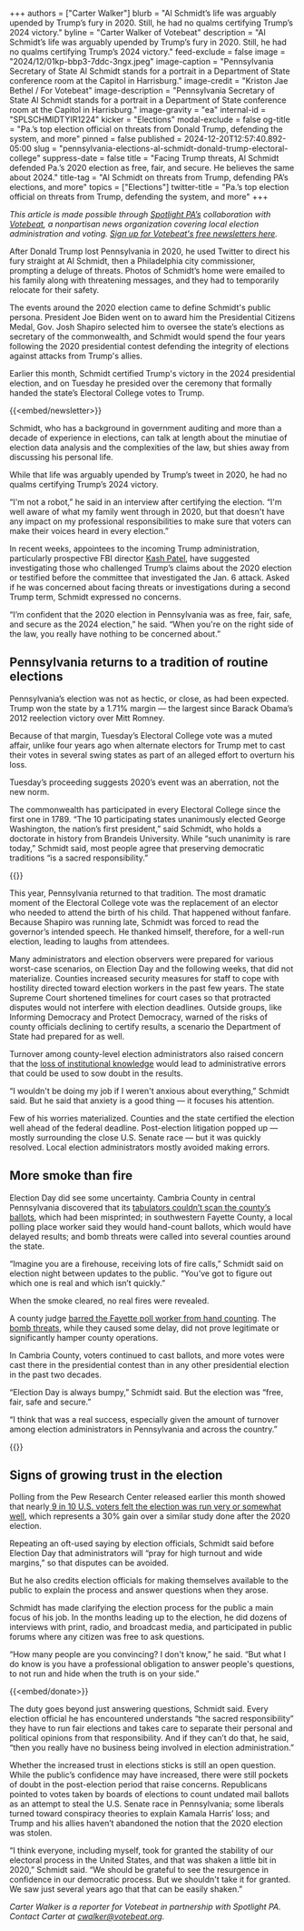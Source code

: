 +++
authors = ["Carter Walker"]
blurb = "Al Schmidt’s life was arguably upended by Trump’s fury in 2020. Still, he had no qualms certifying Trump’s 2024 victory."
byline = "Carter Walker of Votebeat"
description = "Al Schmidt’s life was arguably upended by Trump’s fury in 2020. Still, he had no qualms certifying Trump’s 2024 victory."
feed-exclude = false
image = "2024/12/01kp-bbp3-7ddc-3ngx.jpeg"
image-caption = "Pennsylvania Secretary of State Al Schmidt stands for a portrait in a Department of State conference room at the Capitol in Harrisburg."
image-credit = "Kriston Jae Bethel / For Votebeat"
image-description = "Pennsylvania Secretary of State Al Schmidt stands for a portrait in a Department of State conference room at the Capitol in Harrisburg."
image-gravity = "ea"
internal-id = "SPLSCHMIDTYIR1224"
kicker = "Elections"
modal-exclude = false
og-title = "Pa.’s top election official on threats from Donald Trump, defending the system, and more"
pinned = false
published = 2024-12-20T12:57:40.892-05:00
slug = "pennsylvania-elections-al-schmidt-donald-trump-electoral-college"
suppress-date = false
title = "Facing Trump threats, Al Schmidt defended Pa.’s 2020 election as free, fair, and secure. He believes the same about 2024."
title-tag = "Al Schmidt on threats from Trump, defending PA’s elections, and more"
topics = ["Elections"]
twitter-title = "Pa.’s top election official on threats from Trump, defending the system, and more"
+++

<em>This article is made possible through </em><a href="https://www.spotlightpa.org/"><em>Spotlight PA’s</em></a><em> collaboration with </em><a href="https://www.votebeat.org/"><em>Votebeat</em></a><em>, a nonpartisan news organization covering local election administration and voting. </em><a href="https://www.votebeat.org/newsletters/"><em>Sign up for Votebeat&#39;s free newsletters here</em></a><em>.</em>

After Donald Trump lost Pennsylvania in 2020, he used Twitter to direct his fury straight at Al Schmidt, then a Philadelphia city commissioner, prompting a deluge of threats. Photos of Schmidt’s home were emailed to his family along with threatening messages, and they had to temporarily relocate for their safety.

The events around the 2020 election came to define Schmidt&#39;s public persona. President Joe Biden went on to award him the Presidential Citizens Medal, Gov. Josh Shapiro selected him to oversee the state’s elections as secretary of the commonwealth, and Schmidt would spend the four years following the 2020 presidential contest defending the integrity of elections against attacks from Trump&#39;s allies.

Earlier this month, Schmidt certified Trump&#39;s victory in the 2024 presidential election, and on Tuesday he presided over the ceremony that formally handed the state’s Electoral College votes to Trump.

{{<embed/newsletter>}}

Schmidt, who has a background in government auditing and more than a decade of experience in elections, can talk at length about the minutiae of election data analysis and the complexities of the law, but shies away from discussing his personal life.

While that life was arguably upended by Trump’s tweet in 2020, he had no qualms certifying Trump’s 2024 victory.

“I&#39;m not a robot,” he said in an interview after certifying the election. “I&#39;m well aware of what my family went through in 2020, but that doesn&#39;t have any impact on my professional responsibilities to make sure that voters can make their voices heard in every election.”

In recent weeks, appointees to the incoming Trump administration, particularly prospective FBI director <a href="https://www.washingtonpost.com/politics/2024/12/19/kash-patel-criminal-investigations/">Kash Patel</a>, have suggested investigating those who challenged Trump’s claims about the 2020 election or testified before the committee that investigated the Jan. 6 attack. Asked if he was concerned about facing threats or investigations during a second Trump term, Schmidt expressed no concerns.

“I’m confident that the 2020 election in Pennsylvania was as free, fair, safe, and secure as the 2024 election,” he said. “When you&#39;re on the right side of the law, you really have nothing to be concerned about.”

## Pennsylvania returns to a tradition of routine elections

Pennsylvania’s election was not as hectic, or close, as had been expected. Trump won the state by a 1.71% margin — the largest since Barack Obama’s 2012 reelection victory over Mitt Romney.

Because of that margin, Tuesday’s Electoral College vote was a muted affair, unlike four years ago when alternate electors for Trump met to cast their votes in several swing states as part of an alleged effort to overturn his loss.

Tuesday’s proceeding suggests 2020’s event was an aberration, not the new norm.

The commonwealth has participated in every Electoral College since the first one in 1789. “The 10 participating states unanimously elected George Washington, the nation’s first president,” said Schmidt, who holds a doctorate in history from Brandeis University. While “such unanimity is rare today,” Schmidt said, most people agree that preserving democratic traditions “is a sacred responsibility.”

{{<picture src="2024/12/01kp-bbts-y9t3-w5g3.jpeg" description="Electors for Donald Trump certify the results of the 2024 presidential election during Pennsylvania&#39;s 60th Electoral College in Harrisburg." caption="Electors for Donald Trump certify the results of the 2024 presidential election during Pennsylvania&#39;s 60th Electoral College in Harrisburg." credit="Kriston Jae Bethel / For Votebeat">}}

This year, Pennsylvania returned to that tradition. The most dramatic moment of the Electoral College vote was the replacement of an elector who needed to attend the birth of his child. That happened without fanfare. Because Shapiro was running late, Schmidt was forced to read the governor’s intended speech. He thanked himself, therefore, for a well-run election, leading to laughs from attendees.

Many administrators and election observers were prepared for various worst-case scenarios, on Election Day and the following weeks, that did not materialize. Counties increased security measures for staff to cope with hostility directed toward election workers in the past few years. The state Supreme Court shortened timelines for court cases so that protracted disputes would not interfere with election deadlines. Outside groups, like Informing Democracy and Protect Democracy, warned of the risks of county officials declining to certify results, a scenario the Department of State had prepared for as well.

Turnover among county-level election administrators also raised concern that the <a href="https://www.votebeat.org/pennsylvania/2024/02/21/election-official-turnover-experience-loss-ballot-errors/">loss of institutional knowledge</a> would lead to administrative errors that could be used to sow doubt in the results.

“I wouldn&#39;t be doing my job if I weren&#39;t anxious about everything,” Schmidt said. But he said that anxiety is a good thing — it focuses his attention.

Few of his worries materialized. Counties and the state certified the election well ahead of the federal deadline. Post-election litigation popped up — mostly surrounding the close U.S. Senate race — but it was quickly resolved. Local election administrators mostly avoided making errors.

## More smoke than fire

Election Day did see some uncertainty. Cambria County in central Pennsylvania discovered that its <a href="https://wjactv.com/news/local/confirmed-ballot-printing-issue-causes-voting-problems-in-cambria-county">tabulators couldn’t scan the county’s ballots</a>, which had been misprinted; in southwestern Fayette County, a local polling place worker said they would hand-count ballots, which would have delayed results; and bomb threats were called into several counties around the state.

“Imagine you are a firehouse, receiving lots of fire calls,” Schmidt said on election night between updates to the public. “You’ve got to figure out which one is real and which isn’t quickly.”

When the smoke cleared, no real fires were revealed.

A county judge <a href="https://penncapital-star.com/election-2024/washington-twp-judge-of-elections-ordered-to-stop-unauthorized-hand-count-of-ballots/">barred the Fayette poll worker from hand counting</a>. The <a href="https://www.goerie.com/story/news/politics/elections/state/2024/11/07/pa-bomb-threats-election-day/76109630007/">bomb threats</a>, while they caused some delay, did not prove legitimate or significantly hamper county operations.

In Cambria County, voters continued to cast ballots, and more votes were cast there in the presidential contest than in any other presidential election in the past two decades.

“Election Day is always bumpy,” Schmidt said. But the election was “free, fair, safe and secure.”

“I think that was a real success, especially given the amount of turnover among election administrators in Pennsylvania and across the country.”

{{<picture src="cas/m7t7-kzvp-vx7t-x6q2.jpeg" description="Secretary of State Al Schmidt delivers remarks at the start of Pennsylvania&#39;s 60th Electoral College meeting in Harrisburg." caption="Secretary of State Al Schmidt delivers remarks at the start of Pennsylvania&#39;s 60th Electoral College meeting in Harrisburg." credit="Kriston Jae Bethel / For Votebeat">}}

## Signs of growing trust in the election

Polling from the Pew Research Center released earlier this month showed that nearly<a href="https://www.npr.org/2024/12/06/nx-s1-5217819/republican-election-confidence-trump-pew-poll"> 9 in 10 U.S. voters felt the election was run very or somewhat well</a>, which represents a 30% gain over a similar study done after the 2020 election.

Repeating an oft-used saying by election officials, Schmidt said before Election Day that administrators will “pray for high turnout and wide margins,” so that disputes can be avoided.

But he also credits election officials for making themselves available to the public to explain the process and answer questions when they arose.

Schmidt has made clarifying the election process for the public a main focus of his job. In the months leading up to the election, he did dozens of interviews with print, radio, and broadcast media, and participated in public forums where any citizen was free to ask questions.

“How many people are you convincing? I don&#39;t know,” he said. “But what I do know is you have a professional obligation to answer people&#39;s questions, to not run and hide when the truth is on your side.”

{{<embed/donate>}}

The duty goes beyond just answering questions, Schmidt said. Every election official he has encountered understands “the sacred responsibility” they have to run fair elections and takes care to separate their personal and political opinions from that responsibility. And if they can’t do that, he said, “then you really have no business being involved in election administration.”

Whether the increased trust in elections sticks is still an open question. While the public’s confidence may have increased, there were still pockets of doubt in the post-election period that raise concerns. Republicans pointed to votes taken by boards of elections to count undated mail ballots as an attempt to steal the U.S. Senate race in Pennsylvania; some liberals turned toward conspiracy theories to explain Kamala Harris’ loss; and Trump and his allies haven’t abandoned the notion that the 2020 election was stolen.

“I think everyone, including myself, took for granted the stability of our electoral process in the United States, and that was shaken a little bit in 2020,” Schmidt said. “We should be grateful to see the resurgence in confidence in our democratic process. But we shouldn&#39;t take it for granted. We saw just several years ago that that can be easily shaken.”

<em>Carter Walker is a reporter for Votebeat in partnership with Spotlight PA. Contact Carter at cwalker@votebeat.org.</em>

